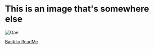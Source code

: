 # This is an image that's somewhere else

![Ope](https://olemahouse.com/wp-content/uploads/2020/04/California-Redwoods.jpg)

[Back to ReadMe](https://github.com/MichaelKeeney/Midterm-project)
